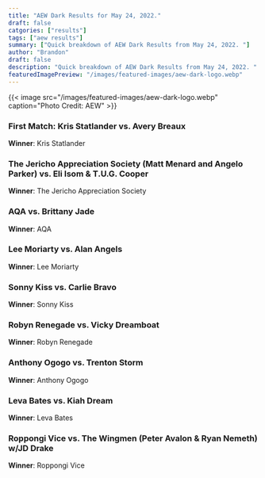 ```yaml
--- 
title: "AEW Dark Results for May 24, 2022."
draft: false
catgories: ["results"]
tags: ["aew results"]
summary: ["Quick breakdown of AEW Dark Results from May 24, 2022. "]
author: "Brandon"
draft: false
description: "Quick breakdown of AEW Dark Results from May 24, 2022. "
featuredImagePreview: "/images/featured-images/aew-dark-logo.webp"
---
```


{{< image src="/images/featured-images/aew-dark-logo.webp" caption="Photo Credit: AEW" >}}

### First Match: Kris Statlander vs. Avery Breaux

**Winner**: Kris Statlander

### The Jericho Appreciation Society (Matt Menard and Angelo Parker) vs. Eli Isom & T.U.G. Cooper

**Winner**: The Jericho Appreciation Society

### AQA vs. Brittany Jade

**Winner**: AQA

### Lee Moriarty vs. Alan Angels

**Winner**: Lee Moriarty

###  Sonny Kiss vs. Carlie Bravo

**Winner**: Sonny Kiss

### Robyn Renegade vs. Vicky Dreamboat

**Winner**: Robyn Renegade

### Anthony Ogogo vs. Trenton Storm

**Winner**: Anthony Ogogo

### Leva Bates vs. Kiah Dream

**Winner**: Leva Bates

### Roppongi Vice vs. The Wingmen (Peter Avalon & Ryan Nemeth) w/JD Drake

**Winner**: Roppongi Vice


